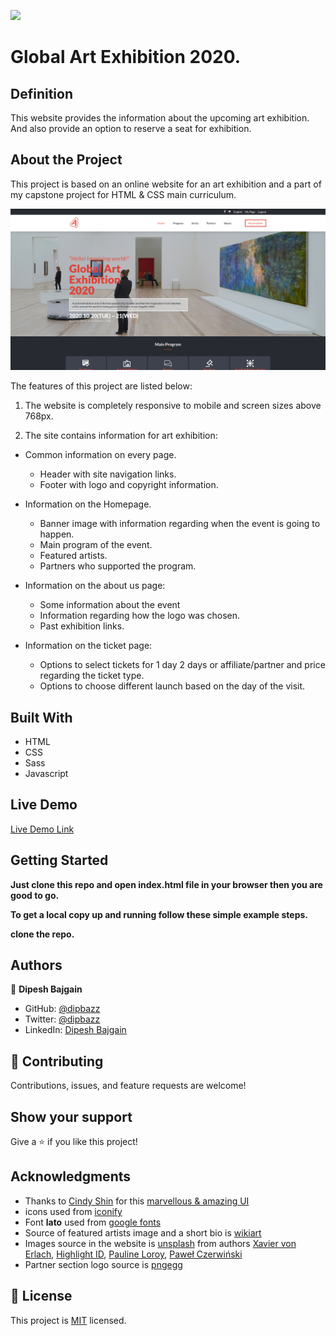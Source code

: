 ![](https://img.shields.io/badge/Microverse-blueviolet)

# Global Art Exhibition 2020.

## Definition

This website provides the information about the upcoming art exhibition. And also provide an option to reserve a seat for exhibition.

## About the Project

This project is based on an online website for an art exhibition and a part of my capstone project for HTML & CSS main curriculum.

![screenshot](./assets/images/app_screenshot.png)

The features of this project are listed below:
1. The website is completely responsive to mobile and screen sizes above 768px.

2. The site contains information for art exhibition:
- Common information on every page.
    - Header with site navigation links.
    - Footer with logo and copyright information.

- Information on the Homepage.
    - Banner image with information regarding when the event is going to happen.
    - Main program of the event.
    - Featured artists.
    - Partners who supported the program.

- Information on the about us page:
    - Some information about the event
    - Information regarding how the logo was chosen.
    - Past exhibition links.

- Information on the ticket page:
    - Options to select tickets for 1 day 2 days or affiliate/partner and price regarding the ticket type.
    - Options to choose different launch based on the day of the visit.

## Built With

- HTML
- CSS
- Sass
- Javascript

## Live Demo

[Live Demo Link](https://art-exhibition.netlify.app/)


## Getting Started

**Just clone this repo and open index.html file in your browser then you are good to go.**


**To get a local copy up and running follow these simple example steps.**

**clone the repo.**


## Authors

👤 **Dipesh Bajgain**

- GitHub: [@dipbazz](https://github.com/dipbazz)
- Twitter: [@dipbazz](https://twitter.com/dipbazz)
- LinkedIn: [Dipesh Bajgain](https://www.linkedin.com/in/dipbazz/)

## 🤝 Contributing

Contributions, issues, and feature requests are welcome!

## Show your support

Give a ⭐️ if you like this project!

## Acknowledgments

- Thanks to [Cindy Shin](https://www.behance.net/adagio07) for this [marvellous & amazing UI](https://www.behance.net/gallery/29845175/CC-Global-Summit-2015)
- icons used from [iconify](https://iconify.design/)
- Font **lato** used from [google fonts](https://fonts.google.com/)
- Source of featured artists image and a short bio is [wikiart](https://www.wikiart.org/en/)
- Images source in the website is [unsplash](https://unsplash.com/) from authors [Xavier von Erlach](https://unsplash.com/@xavier_von_erlach), [Highlight ID](https://unsplash.com/@highlightid), [Pauline Loroy](https://unsplash.com/@paulinel), [Paweł Czerwiński](https://unsplash.com/@pawel_czerwinski)
- Partner section logo source is [pngegg](https://www.pngegg.com/)

## 📝 License

This project is [MIT](./LICENSE) licensed.
